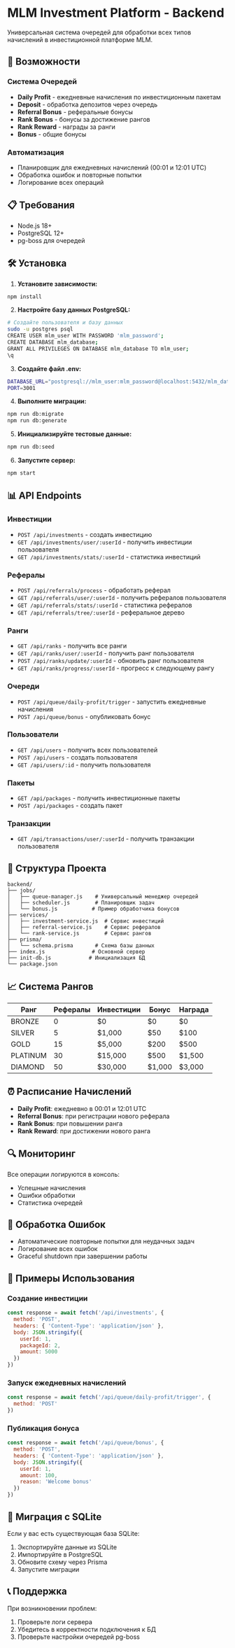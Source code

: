 # MLM Investment Platform - Backend

Универсальная система очередей для обработки всех типов начислений в инвестиционной платформе MLM.

## 🚀 Возможности

### Система Очередей
- **Daily Profit** - ежедневные начисления по инвестиционным пакетам
- **Deposit** - обработка депозитов через очередь
- **Referral Bonus** - реферальные бонусы
- **Rank Bonus** - бонусы за достижение рангов
- **Rank Reward** - награды за ранги
- **Bonus** - общие бонусы

### Автоматизация
- Планировщик для ежедневных начислений (00:01 и 12:01 UTC)
- Обработка ошибок и повторные попытки
- Логирование всех операций

## 📋 Требования

- Node.js 18+
- PostgreSQL 12+
- pg-boss для очередей

## 🛠 Установка

1. **Установите зависимости:**
```bash
npm install
```

2. **Настройте базу данных PostgreSQL:**
```bash
# Создайте пользователя и базу данных
sudo -u postgres psql
CREATE USER mlm_user WITH PASSWORD 'mlm_password';
CREATE DATABASE mlm_database;
GRANT ALL PRIVILEGES ON DATABASE mlm_database TO mlm_user;
\q
```

3. **Создайте файл .env:**
```bash
DATABASE_URL="postgresql://mlm_user:mlm_password@localhost:5432/mlm_database"
PORT=3001
```

4. **Выполните миграции:**
```bash
npm run db:migrate
npm run db:generate
```

5. **Инициализируйте тестовые данные:**
```bash
npm run db:seed
```

6. **Запустите сервер:**
```bash
npm start
```

## 📊 API Endpoints

### Инвестиции
- `POST /api/investments` - создать инвестицию
- `GET /api/investments/user/:userId` - получить инвестиции пользователя
- `GET /api/investments/stats/:userId` - статистика инвестиций

### Рефералы
- `POST /api/referrals/process` - обработать реферал
- `GET /api/referrals/user/:userId` - получить рефералов пользователя
- `GET /api/referrals/stats/:userId` - статистика рефералов
- `GET /api/referrals/tree/:userId` - реферальное дерево

### Ранги
- `GET /api/ranks` - получить все ранги
- `GET /api/ranks/user/:userId` - получить ранг пользователя
- `POST /api/ranks/update/:userId` - обновить ранг пользователя
- `GET /api/ranks/progress/:userId` - прогресс к следующему рангу

### Очереди
- `POST /api/queue/daily-profit/trigger` - запустить ежедневные начисления
- `POST /api/queue/bonus` - опубликовать бонус

### Пользователи
- `GET /api/users` - получить всех пользователей
- `POST /api/users` - создать пользователя
- `GET /api/users/:id` - получить пользователя

### Пакеты
- `GET /api/packages` - получить инвестиционные пакеты
- `POST /api/packages` - создать пакет

### Транзакции
- `GET /api/transactions/user/:userId` - получить транзакции пользователя

## 🔧 Структура Проекта

```
backend/
├── jobs/
│   ├── queue-manager.js    # Универсальный менеджер очередей
│   ├── scheduler.js        # Планировщик задач
│   └── bonus.js           # Пример обработчика бонусов
├── services/
│   ├── investment-service.js  # Сервис инвестиций
│   ├── referral-service.js    # Сервис рефералов
│   └── rank-service.js        # Сервис рангов
├── prisma/
│   └── schema.prisma       # Схема базы данных
├── index.js               # Основной сервер
├── init-db.js            # Инициализация БД
└── package.json
```

## 📈 Система Рангов

| Ранг | Рефералы | Инвестиции | Бонус | Награда |
|------|----------|------------|-------|---------|
| BRONZE | 0 | $0 | $0 | $0 |
| SILVER | 5 | $1,000 | $50 | $100 |
| GOLD | 15 | $5,000 | $200 | $500 |
| PLATINUM | 30 | $15,000 | $500 | $1,500 |
| DIAMOND | 50 | $30,000 | $1,000 | $3,000 |

## ⏰ Расписание Начислений

- **Daily Profit**: ежедневно в 00:01 и 12:01 UTC
- **Referral Bonus**: при регистрации нового реферала
- **Rank Bonus**: при повышении ранга
- **Rank Reward**: при достижении нового ранга

## 🔍 Мониторинг

Все операции логируются в консоль:
- Успешные начисления
- Ошибки обработки
- Статистика очередей

## 🚨 Обработка Ошибок

- Автоматические повторные попытки для неудачных задач
- Логирование всех ошибок
- Graceful shutdown при завершении работы

## 📝 Примеры Использования

### Создание инвестиции
```javascript
const response = await fetch('/api/investments', {
  method: 'POST',
  headers: { 'Content-Type': 'application/json' },
  body: JSON.stringify({
    userId: 1,
    packageId: 2,
    amount: 5000
  })
})
```

### Запуск ежедневных начислений
```javascript
const response = await fetch('/api/queue/daily-profit/trigger', {
  method: 'POST'
})
```

### Публикация бонуса
```javascript
const response = await fetch('/api/queue/bonus', {
  method: 'POST',
  headers: { 'Content-Type': 'application/json' },
  body: JSON.stringify({
    userId: 1,
    amount: 100,
    reason: 'Welcome bonus'
  })
})
```

## 🔄 Миграция с SQLite

Если у вас есть существующая база SQLite:

1. Экспортируйте данные из SQLite
2. Импортируйте в PostgreSQL
3. Обновите схему через Prisma
4. Запустите миграции

## 📞 Поддержка

При возникновении проблем:
1. Проверьте логи сервера
2. Убедитесь в корректности подключения к БД
3. Проверьте настройки очередей pg-boss 
